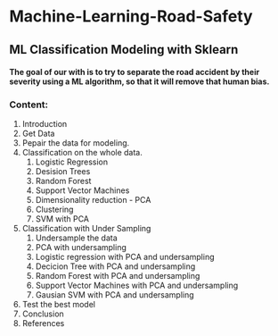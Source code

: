 # Machine-Learning-Road-Safety
## ML Classification Modeling with Sklearn

#### The goal of our with is to try to **separate the road accident by their severity using a ML algorithm**, so that it will **remove that human bias**.

### Content:

1. Introduction 
2. Get Data
3. Pepair the data for modeling.
4. Classification on the whole data.
    1. Logistic Regression
    2. Desision Trees
    3. Random Forest
    4. Support Vector Machines
    5. Dimensionality reduction - PCA
    6. Clustering
    7. SVM with PCA
5. Classification with Under Sampling
    1. Undersample the data
    2. PCA with undersampling
    3. Logistic regression with PCA and undersampling
    4. Decicion Tree with PCA and undersampling
    5. Random Forest with PCA and undersampling
    6. Support Vector Machines with PCA and undersampling
    7. Gausian SVM with PCA and undersampling
6. Test the best model
7. Conclusion
8. References
